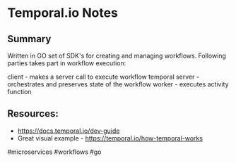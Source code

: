 # Temporal.io Notes

## Summary

Written in GO set of SDK's for creating and managing workflows. 
Following parties takes part in workflow execution:

client - makes a server call to execute workflow
temporal server -  orchestrates and preserves state of the workflow
worker - executes activity function 


## Resources:
- https://docs.temporal.io/dev-guide
- Great visual example - https://temporal.io/how-temporal-works

#microservices #workflows #go
